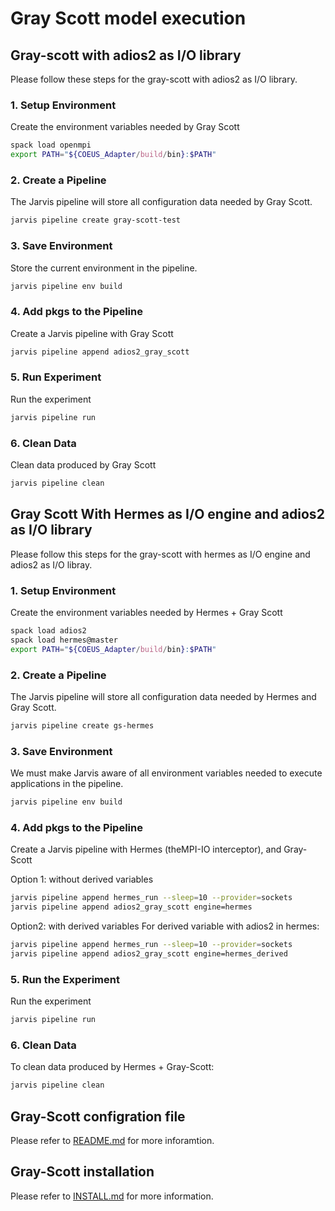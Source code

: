 # Gray Scott model execution

## Gray-scott with adios2 as I/O library
Please follow these steps for the gray-scott with adios2 as I/O library.
### 1. Setup Environment

Create the environment variables needed by Gray Scott
```bash
spack load openmpi
export PATH="${COEUS_Adapter/build/bin}:$PATH"
```````````



### 2. Create a Pipeline

The Jarvis pipeline will store all configuration data needed by Gray Scott.

```bash
jarvis pipeline create gray-scott-test
```

### 3. Save Environment

Store the current environment in the pipeline.
```bash
jarvis pipeline env build
```

### 4. Add pkgs to the Pipeline

Create a Jarvis pipeline with Gray Scott
```bash
jarvis pipeline append adios2_gray_scott

```

### 5. Run Experiment

Run the experiment
```bash
jarvis pipeline run
```

### 6. Clean Data

Clean data produced by Gray Scott
```bash
jarvis pipeline clean
```

## Gray Scott With Hermes as I/O engine and adios2 as I/O library
Please follow this steps for the gray-scott with hermes as I/O engine and adios2 as I/O libray.

### 1. Setup Environment
Create the environment variables needed by Hermes + Gray Scott
```bash
spack load adios2
spack load hermes@master
export PATH="${COEUS_Adapter/build/bin}:$PATH"
```


### 2. Create a Pipeline

The Jarvis pipeline will store all configuration data needed by Hermes and Gray Scott.

```bash
jarvis pipeline create gs-hermes
```

### 3. Save Environment

We must make Jarvis aware of all environment variables needed to execute applications in the pipeline.

```bash
jarvis pipeline env build
```

### 4. Add pkgs to the Pipeline

Create a Jarvis pipeline with Hermes (theMPI-IO interceptor), and Gray-Scott

Option 1: without derived variables
```bash
jarvis pipeline append hermes_run --sleep=10 --provider=sockets
jarvis pipeline append adios2_gray_scott engine=hermes 
```
Option2: with derived variables
For derived variable with adios2 in hermes:
```bash
jarvis pipeline append hermes_run --sleep=10 --provider=sockets
jarvis pipeline append adios2_gray_scott engine=hermes_derived
```

### 5. Run the Experiment

Run the experiment
```bash
jarvis pipeline run
```

### 6. Clean Data

To clean data produced by Hermes + Gray-Scott:
```bash
jarvis pipeline clean
```


## Gray-Scott configration file
Please refer to [README.md](README.md) for more inforamtion.

## Gray-Scott installation
Please refer to [INSTALL.md](INSTALL.md) for more information.